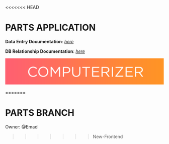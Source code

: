 <<<<<<< HEAD
# PARTS APPLICATION

**Data Entry Documentation**: [*here*](https://github.com/Computerizer/Documentation/blob/main/Data%20Entry%20Documentation.md)  

**DB Relationship Documentation**: [*here*](https://github.com/Computerizer/Documentation/blob/main/Relationships%20Explanation.md)  
  
  
<img src='https://github.com/Computerizer/META/blob/main/wide.png' width='1000'>

=======
# PARTS BRANCH

Owner: @Emad
>>>>>>> New-Frontend
